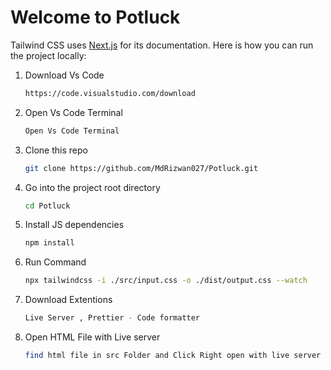 # Welcome to Potluck

Tailwind CSS uses [Next.js](https://nextjs.org/) for its documentation. Here is how you can run the project locally:

1. Download Vs Code 

    ```sh
    https://code.visualstudio.com/download
    ```
2. Open Vs Code Terminal 

    ```sh
    Open Vs Code Terminal 
    ```


3. Clone this repo

    ```sh
    git clone https://github.com/MdRizwan027/Potluck.git
    ```

4. Go into the project root directory

    ```sh
    cd Potluck
    ```

5. Install JS dependencies

    ```sh
    npm install
    ```

6. Run Command

    ```sh
    npx tailwindcss -i ./src/input.css -o ./dist/output.css --watch
    ```

7. Download Extentions

    ```sh
    Live Server , Prettier - Code formatter
    ```

8. Open HTML File with Live server

    ```sh
    find html file in src Folder and Click Right open with live server
    ```
